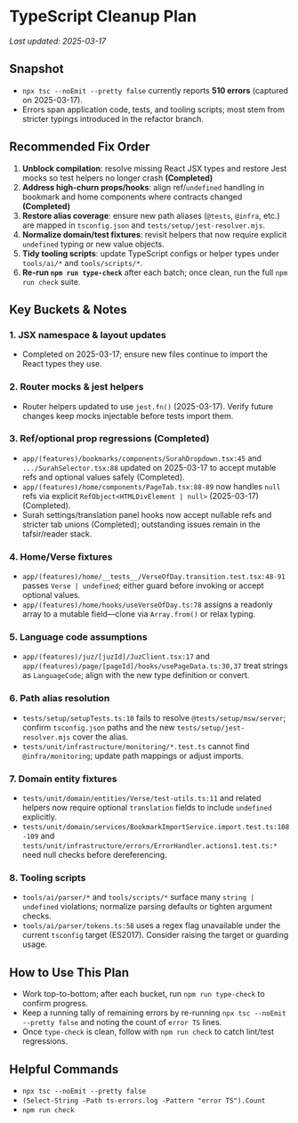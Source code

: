 # TypeScript Cleanup Plan

_Last updated: 2025-03-17_

## Snapshot
- `npx tsc --noEmit --pretty false` currently reports **510 errors** (captured on 2025-03-17).
- Errors span application code, tests, and tooling scripts; most stem from stricter typings introduced in the refactor branch.

## Recommended Fix Order
1. **Unblock compilation**: resolve missing React JSX types and restore Jest mocks so test helpers no longer crash **(Completed)**
2. **Address high-churn props/hooks**: align ref/`undefined` handling in bookmark and home components where contracts changed **(Completed)**
3. **Restore alias coverage**: ensure new path aliases (`@tests`, `@infra`, etc.) are mapped in `tsconfig.json` and `tests/setup/jest-resolver.mjs`.
4. **Normalize domain/test fixtures**: revisit helpers that now require explicit `undefined` typing or new value objects.
5. **Tidy tooling scripts**: update TypeScript configs or helper types under `tools/ai/*` and `tools/scripts/*`.
6. **Re-run `npm run type-check`** after each batch; once clean, run the full `npm run check` suite.

## Key Buckets & Notes

### 1. JSX namespace & layout updates
- Completed on 2025-03-17; ensure new files continue to import the React types they use.

### 2. Router mocks & jest helpers
- Router helpers updated to use `jest.fn()` (2025-03-17). Verify future changes keep mocks injectable before tests import them.

### 3. Ref/optional prop regressions **(Completed)**
- `app/(features)/bookmarks/components/SurahDropdown.tsx:45` and `.../SurahSelector.tsx:88` updated on 2025-03-17 to accept mutable refs and optional values safely (Completed).
- `app/(features)/home/components/PageTab.tsx:88-89` now handles `null` refs via explicit `RefObject<HTMLDivElement | null>` (2025-03-17) (Completed).
- Surah settings/translation panel hooks now accept nullable refs and stricter tab unions (Completed); outstanding issues remain in the tafsir/reader stack.

### 4. Home/Verse fixtures
- `app/(features)/home/__tests__/VerseOfDay.transition.test.tsx:48-91` passes `Verse | undefined`; either guard before invoking or accept optional values.
- `app/(features)/home/hooks/useVerseOfDay.ts:78` assigns a readonly array to a mutable field—clone via `Array.from()` or relax typing.

### 5. Language code assumptions
- `app/(features)/juz/[juzId]/JuzClient.tsx:17` and `app/(features)/page/[pageId]/hooks/usePageData.ts:30,37` treat strings as `LanguageCode`; align with the new type definition or convert.

### 6. Path alias resolution
- `tests/setup/setupTests.ts:10` fails to resolve `@tests/setup/msw/server`; confirm `tsconfig.json` paths and the new `tests/setup/jest-resolver.mjs` cover the alias.
- `tests/unit/infrastructure/monitoring/*.test.ts` cannot find `@infra/monitoring`; update path mappings or adjust imports.

### 7. Domain entity fixtures
- `tests/unit/domain/entities/Verse/test-utils.ts:11` and related helpers now require optional `translation` fields to include `undefined` explicitly.
- `tests/unit/domain/services/BookmarkImportService.import.test.ts:108-109` and `tests/unit/infrastructure/errors/ErrorHandler.actions1.test.ts:*` need null checks before dereferencing.

### 8. Tooling scripts
- `tools/ai/parser/*` and `tools/scripts/*` surface many `string | undefined` violations; normalize parsing defaults or tighten argument checks.
- `tools/ai/parser/tokens.ts:58` uses a regex flag unavailable under the current `tsconfig` target (ES2017). Consider raising the target or guarding usage.

## How to Use This Plan
- Work top-to-bottom; after each bucket, run `npm run type-check` to confirm progress.
- Keep a running tally of remaining errors by re-running `npx tsc --noEmit --pretty false` and noting the count of `error TS` lines.
- Once `type-check` is clean, follow with `npm run check` to catch lint/test regressions.

## Helpful Commands
- `npx tsc --noEmit --pretty false`
- `(Select-String -Path ts-errors.log -Pattern "error TS").Count`
- `npm run check`

